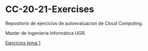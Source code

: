 # CC-20-21-Exercises
Repositorio de ejercicios de autoevaluacion de Cloud Computing. 

Master de Ingeniería Informática UGR.

[Ejercicios tema 1](https://github.com/Kevincamp/CC-20-21-Exercises/tree/main/semana%201)
